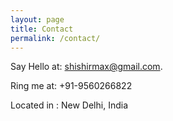 ```yaml
---
layout: page
title: Contact
permalink: /contact/
---
```


Say Hello at: [shishirmax@gmail.com]("mailto:shishirmax@gmail.com?Subject=Hello").

Ring me at: +91-9560266822

Located in : New Delhi, India